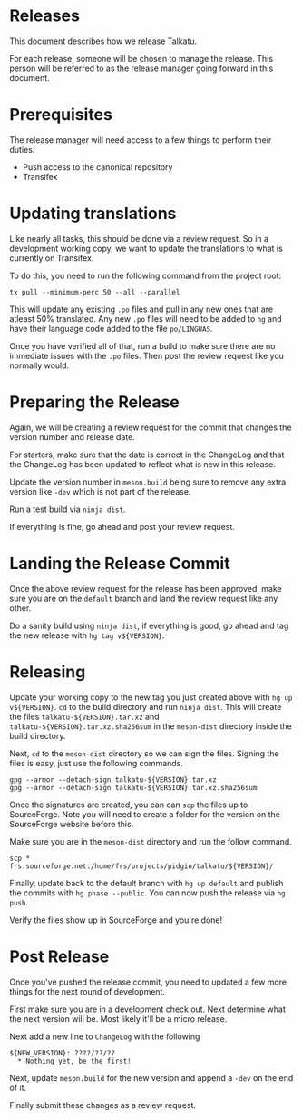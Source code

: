 # Releases

This document describes how we release Talkatu.

For each release, someone will be chosen to manage the release.  This person
will be referred to as the release manager going forward in this document.

# Prerequisites

The release manager will need access to a few things to perform their duties.

 * Push access to the canonical repository
 * Transifex

# Updating translations

Like nearly all tasks, this should be done via a review request. So in a
development working copy, we want to update the translations to what is
currently on Transifex.

To do this, you need to run the following command from the project root:

```
tx pull --minimum-perc 50 --all --parallel
```

This will update any existing `.po` files and pull in any new ones that are
atleast 50% translated. Any new `.po` files will need to be added to `hg` and
have their language code added to the file `po/LINGUAS`.

Once you have verified all of that, run a build to make sure there are no
immediate issues with the `.po` files. Then post the review request like you
normally would.

# Preparing the Release

Again, we will be creating a review request for the commit that changes the
version number and release date.

For starters, make sure that the date is correct in the ChangeLog and that the
ChangeLog has been updated to reflect what is new in this release.

Update the version number in `meson.build` being sure to remove any extra
version like `-dev` which is not part of the release.

Run a test build via `ninja dist`.

If everything is fine, go ahead and post your review request.

# Landing the Release Commit

Once the above review request for the release has been approved, make sure you
are on the `default` branch and land the review request like any other.

Do a sanity build using `ninja dist`, if everything is good, go ahead and tag
the new release with `hg tag v${VERSION}`.

# Releasing

Update your working copy to the new tag you just created above with
`hg up v${VERSION}`. `cd` to the build directory and run `ninja dist`. This will
create the files `talkatu-${VERSION}.tar.xz` and
`talkatu-${VERSION}.tar.xz.sha256sum` in the `meson-dist` directory inside the
build directory.

Next, `cd` to the `meson-dist` directory so we can sign the files. Signing the
files is easy, just use the following commands.

```
gpg --armor --detach-sign talkatu-${VERSION}.tar.xz
gpg --armor --detach-sign talkatu-${VERSION}.tar.xz.sha256sum
```

Once the signatures are created, you can can `scp` the files up to SourceForge.
Note you will need to create a folder for the version on the SourceForge website
before this.

Make sure you are in the `meson-dist` directory and run the follow command.

```
scp * frs.sourceforge.net:/home/frs/projects/pidgin/talkatu/${VERSION}/
```

Finally, update back to the default branch with `hg up default` and publish
the commits with `hg phase --public`. You can now push the release via
`hg push`.

Verify the files show up in SourceForge and you're done!

# Post Release

Once you've pushed the release commit, you need to updated a few more things
for the next round of development.

First make sure you are in a development check out. Next determine what the next
version will be.  Most likely it'll be a micro release.

Next add a new line to `ChangeLog` with the following

```
${NEW_VERSION}: ????/??/??
  * Nothing yet, be the first!
```

Next, update `meson.build` for the new version and append a `-dev` on the end
of it.

Finally submit these changes as a review request.
